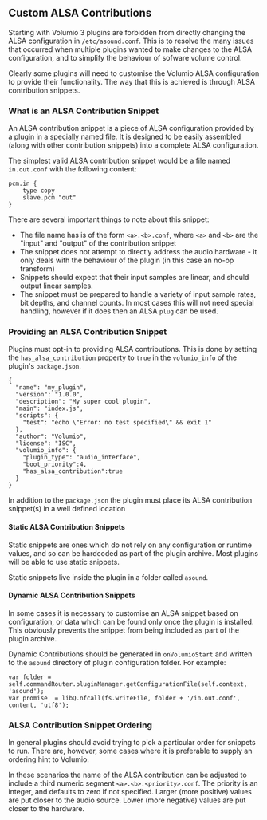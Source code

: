 ##  Custom ALSA Contributions

Starting with Volumio 3 plugins are forbidden from directly changing the ALSA configuration in `/etc/asound.conf`. This is to resolve the many issues that occurred when multiple plugins wanted to make changes to the ALSA configuration, and to simplify the behaviour of sofware volume control. 

Clearly some plugins will need to customise the Volumio ALSA configuration to provide their functionality. The way that this is achieved is through ALSA contribution snippets.  

### What is an ALSA Contribution Snippet

An ALSA contribution snippet is a piece of ALSA configuration provided by a plugin in a specially named file. It is designed to be easily assembled (along with other contribution snippets) into a complete ALSA configuration.

The simplest valid ALSA contribution snippet would be a file named `in.out.conf` with the following content:

```
pcm.in {
    type copy
    slave.pcm "out"
}
```

There are several important things to note about this snippet:
* The file name has is of the form `<a>.<b>.conf`, where `<a>` and `<b>` are the "input" and "output" of the contribution snippet
* The snippet does not attempt to directly address the audio hardware - it only deals with the behaviour of the plugin (in this case an no-op transform)
* Snippets should expect that their input samples are linear, and should output linear samples.
* The snippet must be prepared to handle a variety of input sample rates, bit depths, and channel counts. In most cases this will not need special handling, however if it does then an ALSA `plug` can be used.

### Providing an ALSA Contribution Snippet

Plugins must opt-in to providing ALSA contributions. This is done by setting the `has_alsa_contribution` property to `true` in the `volumio_info` of the plugin's `package.json`.

```
{
  "name": "my_plugin",
  "version": "1.0.0",
  "description": "My super cool plugin",
  "main": "index.js",
  "scripts": {
    "test": "echo \"Error: no test specified\" && exit 1"
  },
  "author": "Volumio",
  "license": "ISC",
  "volumio_info": {
    "plugin_type": "audio_interface",
    "boot_priority":4,
    "has_alsa_contribution":true
  }
}
```
In addition to the `package.json` the plugin must place its ALSA contribution snippet(s) in a well defined location

#### Static ALSA Contribution Snippets

Static snippets are ones which do not rely on any configuration or runtime values, and so can be hardcoded as part of the plugin archive. Most plugins will be able to use static snippets.

Static snippets live inside the plugin in a folder called `asound`.

#### Dynamic ALSA Contribution Snippets

In some cases it is necessary to customise an ALSA snippet based on configuration, or data which can be found only once the plugin is installed. This obviously prevents the snippet from being included as part of the plugin archive.

Dynamic Contributions should be generated in `onVolumioStart` and written to the `asound` directory of plugin configuration folder. For example:

```
var folder = self.commandRouter.pluginManager.getConfigurationFile(self.context, 'asound');
var promise  = libQ.nfcall(fs.writeFile, folder + '/in.out.conf', content, 'utf8');
```

### ALSA Contribution Snippet Ordering

In general plugins should avoid trying to pick a particular order for snippets to run. There are, however, some cases where it is preferable to supply an ordering hint to Volumio. 

In these scenarios the name of the ALSA contribution can be adjusted to include a third numeric segment `<a>.<b>.<priority>.conf`. The priority is an integer, and defaults to zero if not specified. Larger (more positive) values are put closer to the audio source. Lower (more negative) values are put closer to the hardware.